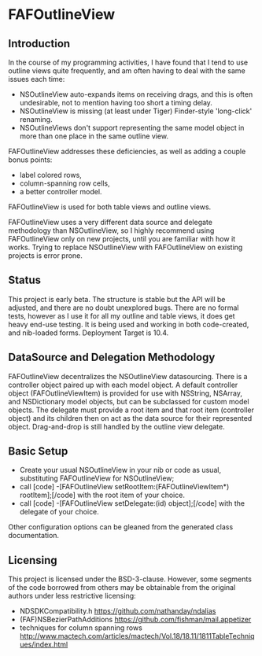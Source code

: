 FAFOutlineView
==============


Introduction
------------
In the course of my programming activities, I have found that I tend to use outline views quite frequently, and am often having to deal with the same issues each time:
- NSOutlineView auto-expands items on receiving drags, and this is often undesirable, not to mention having too short a timing delay.
- NSOutlineView is missing (at least under Tiger) Finder-style 'long-click' renaming.
- NSOutlineViews don't support representing the same model object in more than one place in the same outline view.

FAFOutlineView addresses these deficiencies, as well as adding a couple bonus points:
- label colored rows,
- column-spanning row cells,
- a better controller model.

FAFOutlineView is used for both table views and outline views.

FAFOutlineView uses a very different data source and delegate methodology than NSOutlineView, so I highly recommend using FAFOutlineView only on new projects, until you are familiar with how it works. Trying to replace NSOutlineView with FAFOutlineView on existing projects is error prone.


Status
------
This project is early beta.
The structure is stable but the API will be adjusted, and there are no doubt unexplored bugs.
There are no formal tests, however as I use it for all my outline and table views, it does get heavy end-use testing.
It is being used and working in both code-created, and nib-loaded forms.
Deployment Target is 10.4.


DataSource and Delegation Methodology
---------------------------------------------
FAFOutlineView decentralizes the NSOutlineView datasourcing. There is a controller object paired up with each model object. A default controller object (FAFOutlineViewItem) is provided for use with NSString, NSArray, and NSDictionary model objects, but can be subclassed for custom model objects.
The delegate must provide a root item and that root item (controller object) and its children then on act as the data source for their represented object.
Drag-and-drop is still handled by the outline view delegate.


Basic Setup
----------------------------------------------
- Create your usual NSOutlineView in your nib or code as usual, substituting FAFOutlineView for NSOutlineView;
- call [code] -\[FAFOutlineView setRootItem:(FAFOutlineViewItem*) rootItem\];[/code] with the root item of your choice.
- call [code] -\[FAFOutlineView setDelegate:(id) object\];[/code] with the delegate of your choice.

Other configuration options can be gleaned from the generated class documentation.





Licensing
---------
This project is licensed under the BSD-3-clause.
However, some segments of the code borrowed from others may be obtainable from the original authors under less restrictive licensing:
- NDSDKCompatibility.h <https://github.com/nathanday/ndalias>
- (FAF)NSBezierPathAdditions <https://github.com/fishman/mail.appetizer>
- techniques for column spanning rows <http://www.mactech.com/articles/mactech/Vol.18/18.11/1811TableTechniques/index.html>
